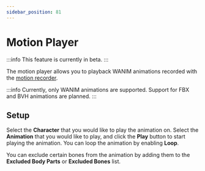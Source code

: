 ```yaml
---
sidebar_position: 81
---
```


# Motion Player

:::info
This feature is currently in beta.
:::

The motion player allows you to playback WANIM animations recorded with the [motion recorder](motion-recorder).

:::info
Currently, only WANIM animations are supported. Support for FBX and BVH animations are planned.
:::

## Setup

Select the **Character** that you would like to play the animation on. Select the **Animation** that you would like to play, and click the **Play** button to start playing the animation. You can loop the animation by enabling **Loop**.

You can exclude certain bones from the animation by adding them to the **Excluded Body Parts** or **Excluded Bones** list.
